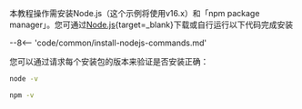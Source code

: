 本教程操作需安装Node.js（这个示例将使用v16.x）和「npm package manager」。您可通过[Node.js](https://nodejs.org/en/download/){target=_blank}下载或自行运行以下代码完成安装

--8<-- 'code/common/install-nodejs-commands.md'

您可以通过请求每个安装包的版本来验证是否安装正确：

```bash
node -v
```

```bash
npm -v
```